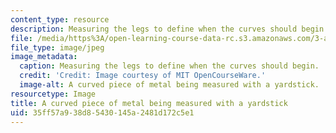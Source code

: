 ```yaml
---
content_type: resource
description: Measuring the legs to define when the curves should begin.
file: /media/https%3A/open-learning-course-data-rc.s3.amazonaws.com/3-a04-modern-blacksmithing-and-physical-metallurgy-fall-2008/35ff57a938d85430145a2481d172c5e1_084.jpg
file_type: image/jpeg
image_metadata:
  caption: Measuring the legs to define when the curves should begin.
  credit: 'Credit: Image courtesy of MIT OpenCourseWare.'
  image-alt: A curved piece of metal being measured with a yardstick.
resourcetype: Image
title: A curved piece of metal being measured with a yardstick
uid: 35ff57a9-38d8-5430-145a-2481d172c5e1
---
```

